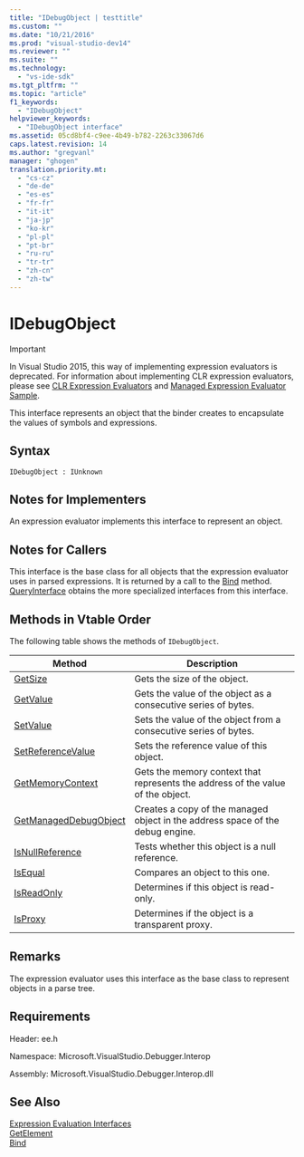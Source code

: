 ```yaml
---
title: "IDebugObject | testtitle"
ms.custom: ""
ms.date: "10/21/2016"
ms.prod: "visual-studio-dev14"
ms.reviewer: ""
ms.suite: ""
ms.technology: 
  - "vs-ide-sdk"
ms.tgt_pltfrm: ""
ms.topic: "article"
f1_keywords: 
  - "IDebugObject"
helpviewer_keywords: 
  - "IDebugObject interface"
ms.assetid: 05cd8bf4-c9ee-4b49-b782-2263c33067d6
caps.latest.revision: 14
ms.author: "gregvanl"
manager: "ghogen"
translation.priority.mt: 
  - "cs-cz"
  - "de-de"
  - "es-es"
  - "fr-fr"
  - "it-it"
  - "ja-jp"
  - "ko-kr"
  - "pl-pl"
  - "pt-br"
  - "ru-ru"
  - "tr-tr"
  - "zh-cn"
  - "zh-tw"
---
```

# IDebugObject
> [!IMPORTANT]
>  In Visual Studio 2015, this way of implementing expression evaluators is deprecated. For information about implementing CLR expression evaluators, please see [CLR Expression Evaluators](https://github.com/Microsoft/ConcordExtensibilitySamples/wiki/CLR-Expression-Evaluators) and [Managed Expression Evaluator Sample](https://github.com/Microsoft/ConcordExtensibilitySamples/wiki/Managed-Expression-Evaluator-Sample).  
  
 This interface represents an object that the binder creates to encapsulate the values of symbols and expressions.  
  
## Syntax  
  
```  
IDebugObject : IUnknown  
```  
  
## Notes for Implementers  
 An expression evaluator implements this interface to represent an object.  
  
## Notes for Callers  
 This interface is the base class for all objects that the expression evaluator uses in parsed expressions. It is returned by a call to the [Bind](../extensibility-debugger-reference/idebugbinder--bind.md) method. [QueryInterface](../Topic/QueryInterface.md) obtains the more specialized interfaces from this interface.  
  
## Methods in Vtable Order  
 The following table shows the methods of `IDebugObject`.  
  
|Method|Description|  
|------------|-----------------|  
|[GetSize](../extensibility-debugger-reference/idebugobject--getsize.md)|Gets the size of the object.|  
|[GetValue](../extensibility-debugger-reference/idebugobject--getvalue.md)|Gets the value of the object as a consecutive series of bytes.|  
|[SetValue](../extensibility-debugger-reference/idebugobject--setvalue.md)|Sets the value of the object from a consecutive series of bytes.|  
|[SetReferenceValue](../extensibility-debugger-reference/idebugobject--setreferencevalue.md)|Sets the reference value of this object.|  
|[GetMemoryContext](../extensibility-debugger-reference/idebugobject--getmemorycontext.md)|Gets the memory context that represents the address of the value of the object.|  
|[GetManagedDebugObject](../extensibility-debugger-reference/idebugobject--getmanageddebugobject.md)|Creates a copy of the managed object in the address space of the debug engine.|  
|[IsNullReference](../extensibility-debugger-reference/idebugobject--isnullreference.md)|Tests whether this object is a null reference.|  
|[IsEqual](../extensibility-debugger-reference/idebugobject--isequal.md)|Compares an object to this one.|  
|[IsReadOnly](../extensibility-debugger-reference/idebugobject--isreadonly.md)|Determines if this object is read-only.|  
|[IsProxy](../extensibility-debugger-reference/idebugobject--isproxy.md)|Determines if the object is a transparent proxy.|  
  
## Remarks  
 The expression evaluator uses this interface as the base class to represent objects in a parse tree.  
  
## Requirements  
 Header: ee.h  
  
 Namespace: Microsoft.VisualStudio.Debugger.Interop  
  
 Assembly: Microsoft.VisualStudio.Debugger.Interop.dll  
  
## See Also  
 [Expression Evaluation Interfaces](../extensibility-debugger-reference/expression-evaluation-interfaces.md)   
 [GetElement](../extensibility-debugger-reference/idebugarrayobject--getelement.md)   
 [Bind](../extensibility-debugger-reference/idebugbinder--bind.md)